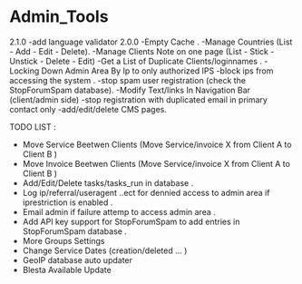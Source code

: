 Admin_Tools
===========


2.1.0
-add language validator 
2.0.0
-Empty Cache .
-Manage Countries (List - Add - Edit - Delete).
-Manage Clients Note on one page (List - Stick - Unstick - Delete - Edit)
-Get a List of Duplicate Clients/loginnames .
-Locking Down Admin Area By Ip to only authorized IPS
-block ips from accessing the system .
-stop spam user registration (check the StopForumSpam database).
-Modify Text/links In Navigation Bar (client/admin side)
-stop registration with duplicated email in primary contact only
-add/edit/delete CMS pages.



TODO LIST :

- Move Service Beetwen Clients (Move Service/invoice X from Client A to Client B )
- Move Invoice Beetwen Clients (Move Service/invoice X from Client A to Client B )
- Add/Edit/Delete  tasks/tasks_run  in database .
- Log ip/referral/useragent ..ect for dennied access to admin area if iprestriction is enabled .
- Email admin if failure attemp to access admin area .
- Add API key support for StopForumSpam to add entries in StopForumSpam database .
- More Groups Settings
- Change Service Dates (creation/deleted ... )
- GeoIP database auto updater
- Blesta Available Update

